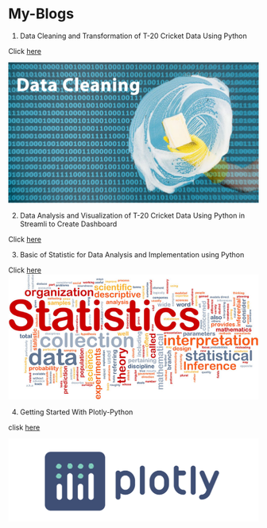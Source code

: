 # My-Blogs


1. Data Cleaning and Transformation of T-20 Cricket Data Using Python

Click [here](https://adityanaranje.medium.com/t-20-cricket-data-cleaning-and-transformation-for-data-analysis-json-to-csv-using-python-bcb4b590e5a8)

![](https://github.com/adityanaranje/My-Blogs/blob/main/Images/Datacleaning.jpg)

2.  Data Analysis and Visualization of T-20 Cricket Data Using Python in Streamli to Create Dashboard

Click [here](https://adityanaranje.medium.com/t-20-cricket-data-analysis-project-dashboard-using-python-in-streamlit-b4c44a134584)

3. Basic of Statistic for Data Analysis and Implementation using Python

Click [here](https://adityanaranje.medium.com/basics-of-statistics-for-data-analysis-and-implementation-using-python-9d150af9ef46)
![](https://github.com/adityanaranje/My-Blogs/blob/main/Images/img1.png)

4. Getting Started With Plotly-Python

clisk [here](https://adityanaranje.medium.com/getting-started-with-plotly-python-ca5e8ffe4484)

![](https://github.com/adityanaranje/My-Blogs/blob/main/Images/plotly.png)
